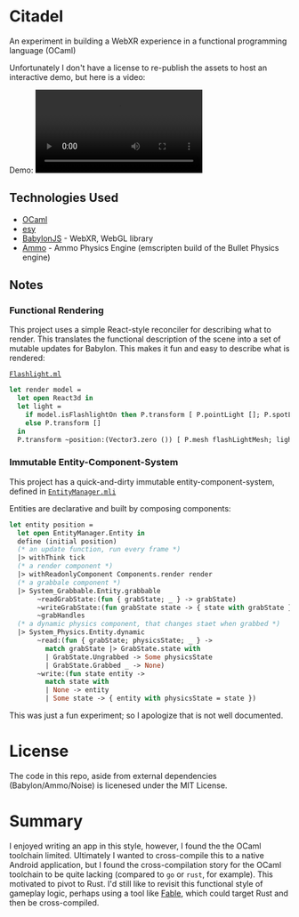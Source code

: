 # Citadel

An experiment in building a WebXR experience in a functional programming language (OCaml)

Unfortunately I don't have a license to re-publish the assets to host an interactive demo, but here is a video:

Demo:
![demo](demo/demo.mp4)

## Technologies Used

- [OCaml](https://ocaml.org/)
- [esy](https://esy.sh/)
- [BabylonJS](https://www.babylonjs.com/) - WebXR, WebGL library
- [Ammo](https://github.com/kripken/ammo.js) - Ammo Physics Engine (emscripten build of the Bullet Physics engine)

## Notes

### Functional Rendering

This project uses a simple React-style reconciler for describing what to render. This translates the functional description of the scene into a set of mutable updates for Babylon. This makes it fun and easy to describe what is rendered:

[`Flashlight.ml`](games/citadel/Flashlight.ml)

```ocaml
let render model =
  let open React3d in
  let light =
    if model.isFlashlightOn then P.transform [ P.pointLight []; P.spotLight [] ]
    else P.transform []
  in
  P.transform ~position:(Vector3.zero ()) [ P.mesh flashLightMesh; light ]
```

### Immutable Entity-Component-System

This project has a quick-and-dirty immutable entity-component-system, defined in [`EntityManager.mli`](src/EntityManager/EntityManager.mli)

Entities are declarative and built by composing components:

```ocaml
let entity position =
  let open EntityManager.Entity in
  define (initial position)
  (* an update function, run every frame *)
  |> withThink tick
  (* a render component *)
  |> withReadonlyComponent Components.render render
  (* a grabbale component *)
  |> System_Grabbable.Entity.grabbable
       ~readGrabState:(fun { grabState; _ } -> grabState)
       ~writeGrabState:(fun grabState state -> { state with grabState })
       ~grabHandles
  (* a dynamic physics component, that changes staet when grabbed *)
  |> System_Physics.Entity.dynamic
       ~read:(fun { grabState; physicsState; _ } ->
         match grabState |> GrabState.state with
         | GrabState.Ungrabbed -> Some physicsState
         | GrabState.Grabbed _ -> None)
       ~write:(fun state entity ->
         match state with
         | None -> entity
         | Some state -> { entity with physicsState = state })

```

This was just a fun experiment; so I apologize that is not well documented.

# License

The code in this repo, aside from external dependencies (Babylon/Ammo/Noise) is licenesed under the MIT License.

# Summary

I enjoyed writing an app in this style, however, I found the the OCaml toolchain limited. Ultimately I wanted to cross-compile this to a native Android application, but I found the cross-compilation story for the OCaml toolchain to be quite lacking (compared to `go` or `rust`, for example). This motivated to pivot to Rust. I'd still like to revisit this functional style of gameplay logic, perhaps using a tool like [Fable](https://github.com/fable-compiler/fable), which could target Rust and then be cross-compiled.
